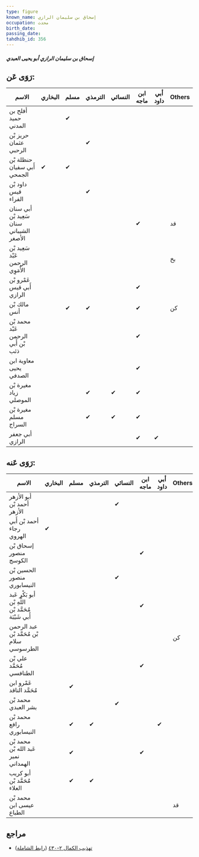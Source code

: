 ```yaml
---
type: figure
known_name: إسحاق بن سليمان الرازي
occupation: محدث
birth_date:
passing_date:
tahdhib_id: 356
---
```

##### إسحاق بن سليمان الرازي أبو يحيى العبدي

## رَوَى عَن:
| الاسم                                    | البخاري | مسلم | الترمذي | النسائي | ابن ماجه | أبي داود | Others |
| ---------------------------------------- | ------- | ---- | ------- | ------- | -------- | -------- | ------ |
| أفلح بن حميد المدني                      |         | ✔    |         |         |          |          |        |
| حريز بْن عثمان الرحبي                    |         |      | ✔       |         |          |          |        |
| حنظلة بْن أَبي سفيان الجمحي              | ✔       | ✔    |         |         |          |          |        |
| داود بْن قيس الفراء                      |         |      | ✔       |         |          |          |        |
| أبي سنان سَعِيد بْن سنان الشيباني الأصغر |         |      |         |         | ✔        |          | قد     |
| سَعِيد بْن عَبْد الرحمن الأُمَوِي        |         |      |         |         |          |          | بخ     |
| عَمْرو بْن أَبي قيس الرازي               |         |      |         |         | ✔        |          |        |
| مالك بْن أنس                             |         | ✔    | ✔       |         | ✔        |          | كن     |
| محمد بْن عَبْد الرحمن بْن أَبي ذئب       |         |      |         |         | ✔        |          |        |
| معاوية ابن يحيى الصدفي                   |         |      |         |         | ✔        |          |        |
| مغيرة بْن زياد الموصلي                   |         |      | ✔       | ✔       | ✔        |          |        |
| مغيرة بْن مسلم السراج                    |         |      | ✔       | ✔       | ✔        |          |        |
| أبي جعفر الرازي                          |         |      |         |         | ✔        | ✔        |        |
## رَوَى عَنه:
| الاسم                                                | البخاري | مسلم | الترمذي | النسائي | ابن ماجه | أبي داود | Others |
| ---------------------------------------------------- | ------- | ---- | ------- | ------- | -------- | -------- | ------ |
| أبو الأزهر أحمد بْن الأزهر                           |         |      |         | ✔       |          |          |        |
| أحمد بْن أَبي رجاء الهروي                            | ✔       |      |         |         |          |          |        |
| إسحاق بْن منصور الكوسج                               |         |      |         |         | ✔        |          |        |
| الحسين بْن منصور النيسابوري                          |         |      |         | ✔       |          |          |        |
| أبو بَكْر عَبد اللَّهِ بْن مُحَمَّد بْن أَبي شَيْبَة |         |      |         |         | ✔        |          |        |
| عبد الرحمن بْن مُحَمَّد بْن سلام الطرسوسي            |         |      |         |         |          |          | كن     |
| علي بْن مُحَمَّد الطنافسي                            |         |      |         |         | ✔        |          |        |
| عَمْرو ابن مُحَمَّد الناقد                           |         | ✔    |         |         |          |          |        |
| محمد بْن بشر العبدي                                  |         |      |         | ✔       |          |          |        |
| محمد بْن رافع النيسابوري                             |         | ✔    | ✔       |         |          | ✔        |        |
| محمد بْن عَبد الله بْن نمير الهمداني                 |         | ✔    |         |         | ✔        |          |        |
| أبو كريب مُحَمَّد بْن العلاء                         |         | ✔    | ✔       |         |          |          |        |
| محمد بْن عيسى ابن الطباع                             |         |      |         |         |          |          | قد     |
## مراجع
- [تهذيب الكمال ٢-٤٣٠](obsidian://open?vault=Tahdhib-al-Kamal&file=Figures/٣٥٦-إسحاق%20بن%20سليمان%20الرازي%20أبو%20يحيى%20العبدي) ([رابط الشاملة](https://shamela.ws/book/3722/911))